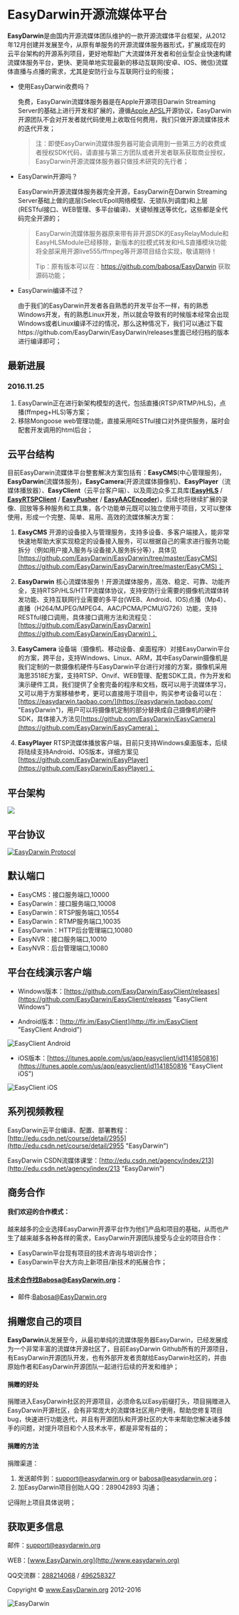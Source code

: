 # EasyDarwin开源流媒体平台 #

**EasyDarwin**是由国内开源流媒体团队维护的一款开源流媒体平台框架，从2012年12月创建并发展至今，从原有单服务的开源流媒体服务器形式，扩展成现在的云平台架构的开源系列项目，更好地帮助广大流媒体开发者和创业型企业快速构建流媒体服务平台，更快、更简单地实现最新的移动互联网(安卓、IOS、微信)流媒体直播与点播的需求，尤其是安防行业与互联网行业的衔接；

- 使用EasyDarwin收费吗？

	免费，EasyDarwin流媒体服务器是在Apple开源项目Darwin Streaming Server的基础上进行开发和扩展的，遵循[Apple APSL](http://www.opensource.apple.com/license/apsl/ "Apple APSL")开源协议，EasyDarwin开源团队不会对开发者就代码使用上收取任何费用，我们只做开源流媒体技术的迭代开发；
	
	
	> 注：即使EasyDarwin流媒体服务器可能会调用到一些第三方的收费或者授权SDK代码，请直接与第三方团队或者开发者联系获取商业授权，EasyDarwin开源流媒体服务器只做技术研究的先行者；

- EasyDarwin开源吗？

	EasyDarwin开源流媒体服务器完全开源，EasyDarwin在Darwin Streaming Server基础上做的底层(Select/Epoll网络模型、无锁队列调度)和上层(RESTful接口、WEB管理、多平台编译)、关键帧推送等优化，这些都是全代码完全开源的；

	> EasyDarwin流媒体服务器原来带有非开源SDK的EasyRelayModule和EasyHLSModule已经移除，新版本的拉模式转发和HLS直播模块功能将全部采用开源live555/ffmpeg等开源项目结合实现，敬请期待！
	> 
	> Tip：原有版本可以在：https://github.com/babosa/EasyDarwin 获取源码功能；

- EasyDarwin编译不过？

	由于我们的EasyDarwin开发者各自熟悉的开发平台不一样，有的熟悉Windows开发，有的熟悉Linux开发，所以就会导致有的时候版本经常会出现Windows或者Linux编译不过的情况，那么这种情况下，我们可以通过下载https://github.com/EasyDarwin/EasyDarwin/releases里面已经归档的版本进行编译即可；	

## 最新进展 ##

### 2016.11.25
1. EasyDarwin正在进行新架构模型的迭代，包括直播(RTSP/RTMP/HLS)，点播(ffmpeg+HLS)等方案；
2. 移除Mongoose web管理功能，直接采用RESTful接口对外提供服务，届时会配套开发调用的html后台；

## 云平台结构 ##

目前EasyDarwin流媒体平台整套解决方案包括有：**EasyCMS**(中心管理服务)，**EasyDarwin**(流媒体服务)，**EasyCamera**(开源流媒体摄像机)、**EasyPlayer**（流媒体播放器）、**EasyClient**（云平台客户端）、以及周边众多工具库([**EasyHLS**](https://github.com/EasyDarwin/EasyHLS "EasyHLS") / [**EasyRTSPClient**](https://github.com/EasyDarwin/EasyRTSPClient "EasyRTSPClient") / [**EasyPusher**](https://github.com/EasyDarwin/EasyPusher "EasyPusher") / [**EasyAACEncoder**](https://github.com/EasyDarwin/EasyAACEncoder "EasyAACEncoder"))，后续也将继续扩展的录像、回放等多种服务和工具集，各个功能单元既可以独立使用于项目，又可以整体使用，形成一个完整、简单、易用、高效的流媒体解决方案：

1. **EasyCMS** 开源的设备接入与管理服务，支持多设备、多客户端接入，能非常快速地帮助大家实现稳定的设备接入服务，可以根据自己的需求进行服务功能拆分（例如用户接入服务与设备接入服务拆分等），具体见[https://github.com/EasyDarwin/EasyDarwin/tree/master/EasyCMS](https://github.com/EasyDarwin/EasyDarwin/tree/master/EasyCMS)；

1. **EasyDarwin** 核心流媒体服务！开源流媒体服务，高效、稳定、可靠、功能齐全，支持RTSP/HLS/HTTP流媒体协议，支持安防行业需要的摄像机流媒体转发功能、支持互联网行业需要的多平台(WEB、Android、IOS)点播（Mp4）、直播（H264/MJPEG/MPEG4、AAC/PCMA/PCMU/G726）功能，支持RESTful接口调用，具体接口调用方法和流程见：[https://github.com/EasyDarwin/EasyDarwin](https://github.com/EasyDarwin/EasyDarwin)；

1. **EasyCamera** 设备端（摄像机、移动设备、桌面程序）对接EasyDarwin平台的方案，跨平台，支持Windows、Linux、ARM，其中EasyDarwin摄像机是我们定制的一款摄像机硬件与EasyDarwin平台进行对接的方案，摄像机采用海思3518E方案，支持RTSP、Onvif、WEB管理、配套SDK工具，作为开发和演示硬件工具，我们提供了全套完备的程序和文档，既可以用于流媒体学习，又可以用于方案移植参考，更可以直接用于项目中，购买参考设备可以在：[https://easydarwin.taobao.com/](https://easydarwin.taobao.com/ "EasyDarwin")，用户可以将摄像机定制的部分替换成自己摄像机的硬件SDK，具体接入方法见[https://github.com/EasyDarwin/EasyCamera](https://github.com/EasyDarwin/EasyCamera)；

1. **EasyPlayer** RTSP流媒体播放客户端，目前只支持Windows桌面版本，后续将陆续支持Android、IOS版本，详细方案见[https://github.com/EasyDarwin/EasyPlayer](https://github.com/EasyDarwin/EasyPlayer)；

## 平台架构 ##
![](http://www.easydarwin.org/github/images/cloud_framework.png)

## 平台协议 ##

[![EasyDarwin Protocol](http://www.easydarwin.org/github/images/EProtocol.jpg)](https://github.com/EasyDarwin/EasyDarwin/tree/master/Doc "EasyDarwin Protocol")

## 默认端口 ##

- EasyCMS：接口服务端口,10000
- EasyDarwin：接口服务端口,10008
- EasyDarwin：RTSP服务端口,10554
- EasyDarwin：RTMP服务端口,10035
- EasyDarwin：HTTP后台管理端口,10080
- EasyNVR：接口服务端口,10010
- EasyNVR：后台管理端口,10080


## 平台在线演示客户端 ##

- Windows版本：[https://github.com/EasyDarwin/EasyClient/releases](https://github.com/EasyDarwin/EasyClient/releases "EasyClient Windows")

- Android版本：[http://fir.im/EasyClient](http://fir.im/EasyClient "EasyClient Android")

![EasyClient Android](http://www.easydarwin.org/github/images/firimeasyclientandroid.png)

- iOS版本：[https://itunes.apple.com/us/app/easyclient/id1141850816](https://itunes.apple.com/us/app/easyclient/id1141850816 "EasyClient iOS")

![EasyClient iOS](http://www.easydarwin.org/github/images/firimeasyclientios.png)


## 系列视频教程 ##

EasyDarwin云平台编译、配置、部署教程：[http://edu.csdn.net/course/detail/2955](http://edu.csdn.net/course/detail/2955 "EasyDarwin")

EasyDarwin CSDN流媒体课堂：[http://edu.csdn.net/agency/index/213](http://edu.csdn.net/agency/index/213 "EasyDarwin")

## 商务合作 ##
#### 我们欢迎的合作模式： ####

越来越多的企业选择EasyDarwin开源平台作为他们产品和项目的基础，从而也产生了越来越多各种各样的需求，EasyDarwin开源团队接受与企业的项目合作：

- EasyDarwin平台现有项目的技术咨询与培训合作；
- EasyDarwin平台大方向上新项目/新技术的拓展合作；

#### 技术合作找Babosa@EasyDarwin.org： ####
- 邮件:Babosa@EasyDarwin.org

## 捐赠您自己的项目 ##


**EasyDarwin**从发展至今，从最初单纯的流媒体服务器EasyDarwin，已经发展成为一个非常丰富的流媒体开源社区了，目前EasyDarwin Github所有的开源项目，有EasyDarwin开源团队开发，也有外部开发者贡献给EasyDarwin社区的，并由原始作者和EasyDarwin开源团队一起进行后续的开发和维护；

#### 捐赠的好处 ####

捐赠进入EasyDarwin社区的开源项目，必须命名以Easy前缀打头，项目捐赠进入EasyDarwin开源社区，会有非常庞大的流媒体社区用户使用，帮助您修复项目bug，快速进行功能迭代，并且有开源团队和开源社区的大牛来帮助您解决诸多棘手的问题，对提升项目和个人技术水平，都是非常有益的；

#### 捐赠的方法 ####

捐赠渠道：

1. 发送邮件到：support@easydarwin.org or  babosa@easydarwin.org；
2. 加EasyDarwin项目创始人QQ：289042893 沟通；

记得附上项目具体说明；

## 获取更多信息 ##

邮件：[support@easydarwin.org](mailto:support@easydarwin.org) 

WEB：[www.EasyDarwin.org](http://www.easydarwin.org)

QQ交流群：[288214068](http://jq.qq.com/?_wv=1027&k=2Dlyhr7 "EasyDarwin交流群1") / [496258327](http://jq.qq.com/?_wv=1027&k=2Hyz2ea "EasyDarwin交流群2")

Copyright &copy; www.EasyDarwin.org 2012-2016

![EasyDarwin](http://www.easydarwin.org/skin/easydarwin/images/wx_qrcode.jpg)
